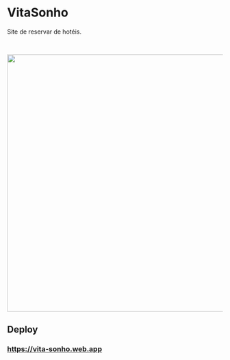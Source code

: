 # VitaSonho

Site de reservar de hotéis.

<br>

<p align="center">
 <img width="600" src="https://github.com/Johnson49/VitaSonho/blob/main/assets/img/gif.gif">
</p>

## Deploy

### <https://vita-sonho.web.app>
